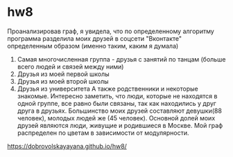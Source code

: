 # hw8
Проанализировав граф, я увидела, что по определенному алгоритму программа разделила моих друзей в соцсети "Вконтакте" определенным образом (именно таким, каким я думала)
 1. Самая многочисленная группа - друзья с занятий по танцам (больше всего людей и связей между ними)
 2. Друзья из моей первой школы
 3. Друзья из моей второй школы
 4. Друзья из университета
 А также родственники и некоторые знакомые.
 Интересно заметить, что люди, которые не находятся в одной группе, все равно были связаны, так как находились у друг друга в друзьях.
 Большинство моих друзей составляют девушки(88 человек), молодых людей же (45 человек). Основной долей моих друзей являются люди, живущие и родившиеся в Москве.
 Мой граф распределен по цветам в зависимости от модулярности.
 
 https://dobrovolskayayana.github.io/hw8/
